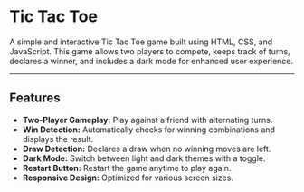 # Tic Tac Toe

A simple and interactive Tic Tac Toe game built using HTML, CSS, and JavaScript. This game allows two players to compete, keeps track of turns, declares a winner, and includes a dark mode for enhanced user experience.

---

## Features

- **Two-Player Gameplay:** Play against a friend with alternating turns.
- **Win Detection:** Automatically checks for winning combinations and displays the result.
- **Draw Detection:** Declares a draw when no winning moves are left.
- **Dark Mode:** Switch between light and dark themes with a toggle.
- **Restart Button:** Restart the game anytime to play again.
- **Responsive Design:** Optimized for various screen sizes.

